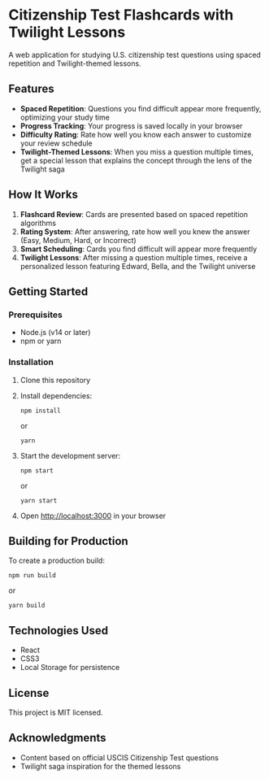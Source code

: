 # Citizenship Test Flashcards with Twilight Lessons

A web application for studying U.S. citizenship test questions using spaced repetition and Twilight-themed lessons.

## Features

- **Spaced Repetition**: Questions you find difficult appear more frequently, optimizing your study time
- **Progress Tracking**: Your progress is saved locally in your browser
- **Difficulty Rating**: Rate how well you know each answer to customize your review schedule
- **Twilight-Themed Lessons**: When you miss a question multiple times, get a special lesson that explains the concept through the lens of the Twilight saga

## How It Works

1. **Flashcard Review**: Cards are presented based on spaced repetition algorithms
2. **Rating System**: After answering, rate how well you knew the answer (Easy, Medium, Hard, or Incorrect)
3. **Smart Scheduling**: Cards you find difficult will appear more frequently
4. **Twilight Lessons**: After missing a question multiple times, receive a personalized lesson featuring Edward, Bella, and the Twilight universe

## Getting Started

### Prerequisites

- Node.js (v14 or later)
- npm or yarn

### Installation

1. Clone this repository
2. Install dependencies:
   ```
   npm install
   ```
   or
   ```
   yarn
   ```

3. Start the development server:
   ```
   npm start
   ```
   or
   ```
   yarn start
   ```

4. Open [http://localhost:3000](http://localhost:3000) in your browser

## Building for Production

To create a production build:
```
npm run build
```
or
```
yarn build
```

## Technologies Used

- React
- CSS3
- Local Storage for persistence

## License

This project is MIT licensed.

## Acknowledgments

- Content based on official USCIS Citizenship Test questions
- Twilight saga inspiration for the themed lessons